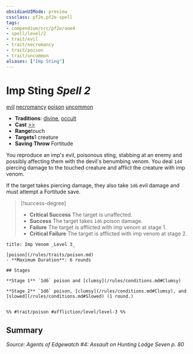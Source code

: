 ```yaml
---
obsidianUIMode: preview
cssclass: pf2e,pf2e-spell
tags:
- compendium/src/pf2e/aoe4
- spell/level/2
- trait/evil
- trait/necromancy
- trait/poison
- trait/uncommon
aliases: ["Imp Sting"]
---
```

# Imp Sting *Spell 2*   
[evil](/rules/traits/evil.md)  [necromancy](/rules/traits/necromancy.md)  [poison](/rules/traits/poison.md)  [uncommon](/rules/traits/uncommon.md)  

- **Traditions**: [divine](/rules/traits/divine.md), [occult](/rules/traits/occult.md)
- **Cast** [>>](/rules/core-rulebook/chapter-9-playing-the-game.md#Actions "Two-Action") 
- **Range**touch
- **Targets**1 creature
- **Saving Throw** Fortitude

You reproduce an imp's evil, poisonous sting, stabbing at an enemy and possibly affecting them with the devil's benumbing venom. You deal `1d4` piercing damage to the touched creature and afflict the creature with imp venom.

If the target takes piercing damage, they also take `1d6` evil damage and must attempt a Fortitude save.

> [!success-degree] 
> - **Critical Success** The target is unaffected.
> - **Success** The target takes `1d6` poison damage.
> - **Failure** The target is afflicted with imp venom at stage 1.
> - **Critical Failure** The target is afflicted with imp venom at stage 2.

```ad-inline-affliction
title: Imp Venom _Level 3_

[poison](/rules/traits/poison.md)  
- **Maximum Duration**: 6 rounds

## Stages

**Stage 1** `1d6` poison and [clumsy](/rules/conditions.md#Clumsy)

**Stage 2** `1d6` poison, [clumsy](/rules/conditions.md#Clumsy), and [slowed](/rules/conditions.md#Slowed) (1 round.)


%% #trait/poison #affliction/level/level-3 %%
```

## Summary

*Source: Agents of Edgewatch #4: Assault on Hunting Lodge Seven p. 80*
